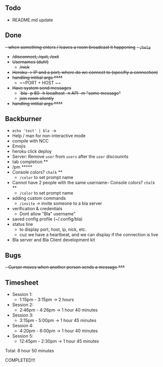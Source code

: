 ## Todo 
- README.md update

## Done
~~- when something enters / leaves a room broadcast it happening~~
~~- `/help`~~
- ~~/disconnect, /quit, /exit~~ 
- ~~Usernames (duh!)~~
  - ~~/nick <name>~~
- ~~Heroku -> IP and a port; where do we connect to (specifiy a connection)~~
- ~~handling intitial args ****~~
  - ~~PORT + HOST ~~
- ~~Have system send messages~~
  - ~~`bla -p 80 -h localhost -n API -m "some message"~~
  - ~~join room silently~~
- ~~handling intitial args ****~~            

## Backburner
- `echo 'test' | bla -m`
- Help / man for non-interactive mode
- compile with NCC
- Emojis
- heroku click deploy
- Server: Remove `user` from `users` after the `user` discounnts
- tab completion **
- /pm <nick> <msg> *****
- Console colors? `chalk` **
  - `/color` to set prompt name
- Cannot have 2 people with the same username- Console colors? `chalk` **
  - `/color` to set prompt name
- adding custom commands
  - `/invite` -> invite someone to a bla server
- verification & credentials
  - Dont allow "Bla" username"                                                                                                 
- saved config profile (~/.config/bla) 
- status line
  - to display port, host, ip, nick, etc.
  - cuz we have a heartbeat, and we can display if the connection is live
- Bla server and Bla Client development kit

## Bugs
~~- Cursor moves when another person sends a message ***~~

## Timesheet
- Session 1:
  - 1:15pm - 3:15pm -> 2 hours
- Session 2:
  - 2:46pm - 4:26pm -> 1 hour 40 minutes
- Session 3:
  - 3:15pm - 5:00pm -> 1 hour 45 minutes
- Session 4:
  - 4:20pm - 6:00pm -> 1 hour 40 minutes
- Session 5:
  - 12:45pm - 2:30pm -> 1 hour 45 minutes

Total: 8 hour 50 minutes

COMPLETED!!!
